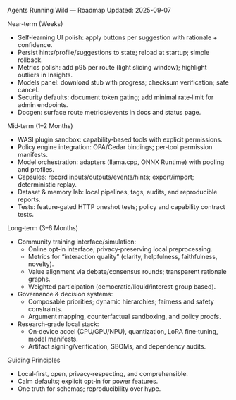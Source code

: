 Agents Running Wild — Roadmap
Updated: 2025-09-07

Near‑term (Weeks)
- Self‑learning UI polish: apply buttons per suggestion with rationale + confidence.
- Persist hints/profile/suggestions to state; reload at startup; simple rollback.
- Metrics polish: add p95 per route (light sliding window); highlight outliers in Insights.
- Models panel: download stub with progress; checksum verification; safe cancel.
- Security defaults: document token gating; add minimal rate‑limit for admin endpoints.
- Docgen: surface route metrics/events in docs and status page.

Mid‑term (1–2 Months)
- WASI plugin sandbox: capability‑based tools with explicit permissions.
- Policy engine integration: OPA/Cedar bindings; per‑tool permission manifests.
- Model orchestration: adapters (llama.cpp, ONNX Runtime) with pooling and profiles.
- Capsules: record inputs/outputs/events/hints; export/import; deterministic replay.
- Dataset & memory lab: local pipelines, tags, audits, and reproducible reports.
- Tests: feature‑gated HTTP oneshot tests; policy and capability contract tests.

Long‑term (3–6 Months)
- Community training interface/simulation:
  - Online opt‑in interface; privacy‑preserving local preprocessing.
  - Metrics for “interaction quality” (clarity, helpfulness, faithfulness, novelty).
  - Value alignment via debate/consensus rounds; transparent rationale graphs.
  - Weighted participation (democratic/liquid/interest‑group based).
- Governance & decision systems:
  - Composable priorities; dynamic hierarchies; fairness and safety constraints.
  - Argument mapping, counterfactual sandboxing, and policy proofs.
- Research‑grade local stack:
  - On‑device accel (CPU/GPU/NPU), quantization, LoRA fine‑tuning, model manifests.
  - Artifact signing/verification, SBOMs, and dependency audits.

Guiding Principles
- Local‑first, open, privacy‑respecting, and comprehensible.
- Calm defaults; explicit opt‑in for power features.
- One truth for schemas; reproducibility over hype.

